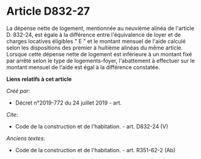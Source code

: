 # Article D832-27

La dépense nette de logement, mentionnée au neuvième alinéa de l'article D. 832-24, est égale à la différence entre
l'équivalence de loyer et de charges locatives éligibles " E " et le montant mensuel de l'aide calculé selon les dispositions
des premier à huitième alinéas du même article. Lorsque cette dépense nette de logement est inférieure à un montant fixé par
arrêté selon le type de logements-foyer, l'abattement à effectuer sur le montant mensuel de l'aide est égal à la différence
constatée.

**Liens relatifs à cet article**

_Créé par_:

  - Décret n°2019-772 du 24 juillet 2019 - art.

_Cite_:

  - Code de la construction et de l'habitation. - art. D832-24 (V)

_Anciens textes_:

  - Code de la construction et de l'habitation. - art. R351-62-2 (Ab)

